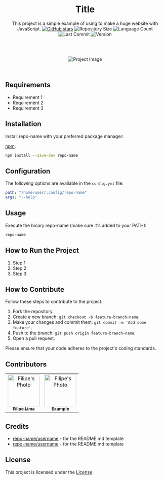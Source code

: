 <div align="center">

# Title

This project is a simple example of using []() to make a huge website with JavaScript.
[![GitHub stars](https://img.shields.io/github/stars/username/repo-name.svg)](https://github.com/username/repo-name/stargazers)
![Repository Size](https://img.shields.io/github/repo-size/username/repo-name.svg)
![Language Count](https://img.shields.io/github/languages/count/username/repo-name.svg)
![Last Commit](https://img.shields.io/github/last-commit/username/repo-name.svg)
![Version](https://img.shields.io/badge/version-1.0-blue.svg)

<br/>
<br/>

![Project Image](https://source.unsplash.com/featured/1280x720)

<br/>

</div>

## Requirements

- Requirement 1
- Requirement 2
- Requirement 3

## Installation

Install repo-name with your preferred package manager:

[npm](https://www.npmjs.com/):

```bash
npm install --save-dev repo-name
```

## Configuration

The following options are available in the `config.yml` file:

```yaml
path: "/home/user/.config/repo-name"
args: "--help"
```

## Usage

Execute the binary repo-name (make sure it's added to your PATH):

```bash
repo-name
```

## How to Run the Project

1. Step 1
2. Step 2
3. Step 3

## How to Contribute

Follow these steps to contribute to the project:

1. Fork the repository.
2. Create a new branch: `git checkout -b feature-branch-name`.
3. Make your changes and commit them: `git commit -m 'Add some feature'`.
4. Push to the branch: `git push origin feature-branch-name`.
5. Open a pull request.

Please ensure that your code adheres to the project's coding standards.

## Contributors

<table>
    <tr>
        <td align="center">
            <a href="https://github.com/datsfilipe">
                <img src="https://github.com/datsfilipe.png" width="100px;" alt="Filipe's Photo"/><br>
                <sub>
                    <b>Filipe Lima</b>
                </sub>
            </a>
        </td>
        <td align="center">
            <a href="https://github.com/exemple">
                <img src="https://github.com/exemple.png" width="100px;" alt="Filipe's Photo"/><br>
                <sub>
                    <b>Example</b>
                </sub>
            </a>
        </td>
    </tr>
</table>

## Credits

- [repo-name/username](https://github.com/username/repo-name) - for the README.md template
- [repo-name/username](https://github.com/username/repo-name) - for the README.md template

## License

This project is licensed under the [License](LICENSE).


